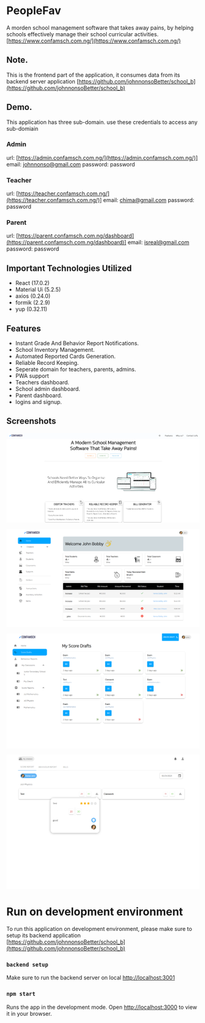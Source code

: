 # PeopleFav
A morden school management software that takes away pains, by helping schools effectively manage their school curricular activities. [https://www.confamsch.com.ng/](https://www.confamsch.com.ng/)

## Note.
This is the frontend part of the application, it consumes data from its backend server application  [https://github.com/johnnonsoBetter/school_b](https://github.com/johnnonsoBetter/school_b)

## Demo.
This application has three sub-domain. use these credentials to access any sub-domiain 

### Admin
url: [https://admin.confamsch.com.ng/](https://admin.confamsch.com.ng/)]
email: johnnonso@gmail.com
password: password

### Teacher
url: [https://teacher.confamsch.com.ng/](https://teacher.confamsch.com.ng/)]
email: chima@gmail.com
password: password

### Parent
url: [https://parent.confamsch.com.ng/dashboard](https://parent.confamsch.com.ng/dashboard)]
email: isreal@gmail.com
password: password






## Important Technologies Utilized
* React (17.0.2)
* Material Ui (5.2.5)
* axios (0.24.0)
* formik (2.2.9)
* yup (0.32.11)

## Features

* Instant Grade And Behavior Report Notifications.
* School Inventory Management.
* Automated Reported Cards Generation.
* Reliable Record Keeping.
* Seperate domain for teachers, parents, admins.
* PWA support
* Teachers dashboard.
* School admin dashboard.
* Parent dashboard.
* logins and signup.

## Screenshots

![alt text](https://github.com/johnnonsoBetter/school_fr/blob/main/public/images/management.png?raw=true)

![alt text](https://github.com/johnnonsoBetter/school_fr/blob/main/public/images/dashb.png?raw=true)



![alt text](https://github.com/johnnonsoBetter/school_fr/blob/main/public/images/teacher_d.png?raw=true)


![alt text](https://github.com/johnnonsoBetter/school_fr/blob/main/public/images/parents_d.png?raw=true)





# Run on development environment
To run this application on development environment, please make sure to setup its backend application  [https://github.com/johnnonsoBetter/school_b](https://github.com/johnnonsoBetter/school_b)

### `backend setup`
Make sure to run the backend server on local [http://localhost:3001](http://localhost:3001)

### `npm start`

Runs the app in the development mode.
Open [http://localhost:3000](http://localhost:3000) to view it in your browser.